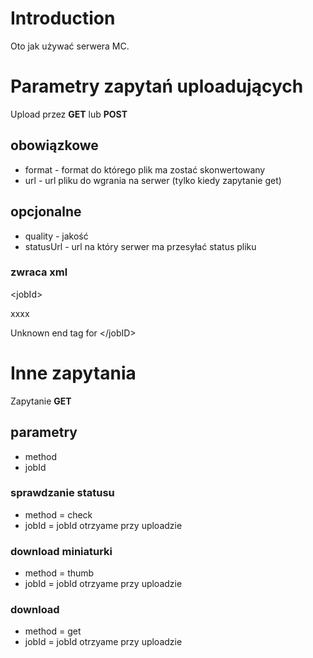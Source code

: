 # Introduction #

Oto jak używać serwera MC.

# Parametry zapytań uploadujących #

Upload przez **GET** lub **POST**

## obowiązkowe ##

  * format - format do którego plik ma zostać skonwertowany
  * url - url pliku do wgrania na serwer (tylko kiedy zapytanie get)

## opcjonalne ##

  * quality - jakość
  * statusUrl - url na który serwer ma przesyłać status pliku

### zwraca xml ###


&lt;jobId&gt;

xxxx

Unknown end tag for &lt;/jobID&gt;



# Inne zapytania #

Zapytanie **GET**

## parametry ##

  * method
  * jobId


### sprawdzanie statusu ###

  * method = check
  * jobId = jobId otrzyame przy uploadzie


### download miniaturki ###

  * method = thumb
  * jobId = jobId otrzyame przy uploadzie

### download ###
  * method = get
  * jobId = jobId otrzyame przy uploadzie